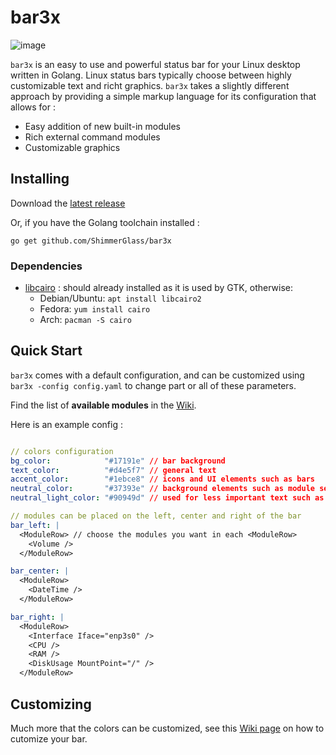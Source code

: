 # bar3x

![image](https://user-images.githubusercontent.com/1712219/86497905-c0216180-bd83-11ea-85e5-e4ed926d2d50.png)

`bar3x` is an easy to use and powerful status bar for your Linux desktop written in Golang.
Linux status bars typically choose between highly customizable text and richt graphics. `bar3x` takes a slightly different approach by providing a simple markup language for its configuration that allows for :

- Easy addition of new built-in modules
- Rich external command modules
- Customizable graphics

## Installing

Download the [latest release](https://github.com/ShimmerGlass/bar3x/releases/latest)

Or, if you have the Golang toolchain installed :

```
go get github.com/ShimmerGlass/bar3x
```

### Dependencies

- [libcairo](https://www.cairographics.org/) : should already installed as it is used by GTK, otherwise:
  - Debian/Ubuntu: `apt install libcairo2`
  - Fedora: `yum install cairo`
  - Arch: `pacman -S cairo`

## Quick Start

`bar3x` comes with a default configuration, and can be customized using `bar3x -config config.yaml` to change part or all of these parameters.

Find the list of **available modules** in the [Wiki](https://github.com/ShimmerGlass/bar3x/wiki/Modules).

Here is an example config :

```yaml

// colors configuration
bg_color:            "#17191e" // bar background
text_color:          "#d4e5f7" // general text
accent_color:        "#1ebce8" // icons and UI elements such as bars
neutral_color:       "#37393e" // background elements such as module separators and background graphs
neutral_light_color: "#90949d" // used for less important text such as units

// modules can be placed on the left, center and right of the bar
bar_left: |
  <ModuleRow> // choose the modules you want in each <ModuleRow>
    <Volume />
  </ModuleRow>

bar_center: |
  <ModuleRow>
    <DateTime />
  </ModuleRow>

bar_right: |
  <ModuleRow>
    <Interface Iface="enp3s0" />
    <CPU />
    <RAM />
    <DiskUsage MountPoint="/" />
  </ModuleRow>
```

## Customizing

Much more that the colors can be customized, see this [Wiki page](https://github.com/ShimmerGlass/bar3x/wiki/Customizing) on how to cutomize your bar.

